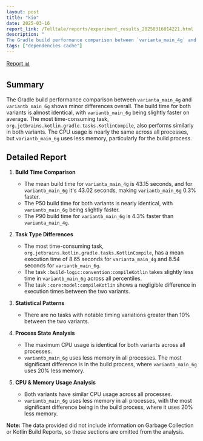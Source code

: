 ```yaml
---
layout: post
title: "kio"
date: 2025-03-16
report_link: /Telltale/reports/experiment_results_20250316014221.html
description: " 
The Gradle build performance comparison between `varianta_main_4g` and `variantb_main_6g` shows minor differences overall. The build time for both variants is almost identical, with `variantb_main_6g` being slightly faster on average. The most time-consuming task, `org.jetbrains.kotlin.gradle.tasks.KotlinCompile`, also performs similarly in both variants. The CPU usage is nearly the same across all processes, but `variantb_main_6g` uses less memory, particularly for the build process."
tags: ["dependencies cache"]
---
```

[Report 📊](../../reports/experiment_results_20250316014221.html)
## Summary
The Gradle build performance comparison between `varianta_main_4g` and `variantb_main_6g` shows minor differences overall. The build time for both variants is almost identical, with `variantb_main_6g` being slightly faster on average. The most time-consuming task, `org.jetbrains.kotlin.gradle.tasks.KotlinCompile`, also performs similarly in both variants. The CPU usage is nearly the same across all processes, but `variantb_main_6g` uses less memory, particularly for the build process.

## Detailed Report

1. **Build Time Comparison**
   - The mean build time for `varianta_main_4g` is 43.15 seconds, and for `variantb_main_6g` it's 43.02 seconds, making `variantb_main_6g` 0.3% faster.
   - The P50 build time for both variants is nearly identical, with `variantb_main_6g` being slightly faster.
   - The P90 build time for `variantb_main_6g` is 4.3% faster than `varianta_main_4g`.

2. **Task Type Differences**
   - The most time-consuming task, `org.jetbrains.kotlin.gradle.tasks.KotlinCompile`, has a mean execution time of 8.65 seconds for `varianta_main_4g` and 8.54 seconds for `variantb_main_6g`.
   - The task `:build-logic:convention:compileKotlin` takes slightly less time in `variantb_main_6g` across all percentiles.
   - The task `:core:model:compileKotlin` shows a negligible difference in execution times between the two variants.

3. **Statistical Patterns**
   - There are no tasks with notable timing variations greater than 10% between the two variants.

4. **Process State Analysis**
   - The maximum CPU usage is identical for both variants across all processes.
   - `variantb_main_6g` uses less memory in all processes. The most significant difference is in the build process, where `variantb_main_6g` uses 20% less memory.

5. **CPU & Memory Usage Analysis**
   - Both variants have similar CPU usage across all processes.
   - `variantb_main_6g` uses less memory in all processes, with the most significant difference being in the build process, where it uses 20% less memory.

**Note:** The data provided did not include information on Garbage Collection or Kotlin Build Reports, so these sections are omitted from the analysis.

